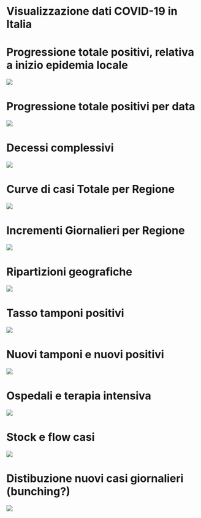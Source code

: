 Visualizzazione dati COVID-19 in Italia
================

Progressione totale positivi, relativa a inizio epidemia locale
===============================================================

![](Visualizzazione_files/figure-markdown_github/unnamed-chunk-2-1.png)

Progressione totale positivi per data
=====================================

![](Visualizzazione_files/figure-markdown_github/unnamed-chunk-3-1.png)

Decessi complessivi
===================

![](Visualizzazione_files/figure-markdown_github/unnamed-chunk-4-1.png)

Curve di casi Totale per Regione
================================

![](Visualizzazione_files/figure-markdown_github/unnamed-chunk-5-1.png)

Incrementi Giornalieri per Regione
==================================

![](Visualizzazione_files/figure-markdown_github/unnamed-chunk-6-1.png)

Ripartizioni geografiche
========================

![](Visualizzazione_files/figure-markdown_github/unnamed-chunk-7-1.png)

Tasso tamponi positivi
======================

![](Visualizzazione_files/figure-markdown_github/unnamed-chunk-8-1.png)

Nuovi tamponi e nuovi positivi
==============================

![](Visualizzazione_files/figure-markdown_github/unnamed-chunk-9-1.png)

Ospedali e terapia intensiva
============================

![](Visualizzazione_files/figure-markdown_github/unnamed-chunk-10-1.png)

Stock e flow casi
=================

![](Visualizzazione_files/figure-markdown_github/unnamed-chunk-11-1.png)

Distibuzione nuovi casi giornalieri (bunching?)
===============================================

![](Visualizzazione_files/figure-markdown_github/unnamed-chunk-12-1.png)
